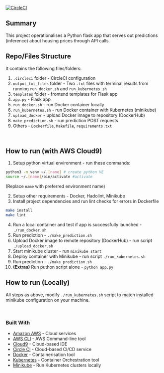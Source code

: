 [![CircleCI](https://circleci.com/gh/seunboy1/ML-Microservice-Kubernetes.svg?style=svg)](https://circleci.com/gh/circleci/circleci-docs)
<!-- [![CircleCI](https://circleci.com/gh/seunboy1/ML-Microservice-Kubernetes/tree/teesloane-patch-5.svg?style=svg)](https://circleci.com/gh/seunboy1/ML-Microservice-Kubernetes/?branch=teesloane-patch-5)
[![CircleCI](https://dl.circleci.com/status-badge/img/gh/seunboy1/ML-Microservice-Kubernetes/tree/master.svg?style=svg)](https://dl.circleci.com/status-badge/redirect/gh/seunboy1/ML-Microservice-Kubernetes/tree/master) -->

## Summary
This project operationalises a Python flask app that serves out predictions (inference) about housing prices through API calls.

## Repo/Files Structure
It contains the following files/folders:
1. `.circleci` folder - CircleCI configuration
2. `output_txt_files` folder - Two `.txt` files with terminal results from running `run_docker.sh` and `run_kubernetes.sh`
3. `templates` folder - frontend templates for Flask app
4. `app.py` - Flask app
5. `run_docker.sh` - run Docker container locally
6. `run_kubernetes.sh` - run Docker container with Kubernetes (minikube)
7. `upload_docker` - upload Docker image to repository (DockerHub)
8. `make_prediction.sh` - run prediction POST requests
9. Others - `Dockerfile`, `Makefile`, `requirements.txt`

<br/>

## How to run (with AWS Cloud9)
1. Setup python virtual environment - run these commands:
```bash
python3 -m venv ~/.[name] # create python VE
source ~/.[name]/bin/activate #activate
```
(Replace `name` with preferred environment name)

2. Setup other requirements - Docker, Hadolint, Minikube
3. Install project dependencies and run lint checks for errors in Dockerfile
```bash
make install
make lint
```
4. Run a local container and test if app is successfully launched - ```./run_docker.sh```
5. Run prediction - ```./make_prediction.sh```
6. Upload Docker image to remote repository (DockerHub) - run script ```./upload_docker.sh```
7. Start minikube cluster - run ```minikube start```
8. Deploy container with Minikube - run script ```./run_kubernetes.sh```
9. Run prediction - ```./make_prediction.sh```
10. **(Extras)** Run puthon script alone - ```python app.py```

## How to run (Locally)
All steps as above, modify ```./run_kubernetes.sh``` script to match installed minikube configuration on your machine.

<br/>

### Built With
- [Amazon AWS](https://aws.amazon.com/) - Cloud services
- [AWS CLI](https://aws.amazon.com/cli/) - AWS Command-line tool
- [Cloud9](https://aws.amazon.com/cloud9/) - Cloud-based IDE
- [Circle CI](www.circleci.com) - Cloud-based CI/CD service
- [Docker](https://www.docker.com/) - Containerisation tool
- [Kubernetes](https://kubernetes.io/) - Container Orchestration tool
- [Minikube](https://minikube.sigs.k8s.io/docs/) - Run Kubernetes clusters locally